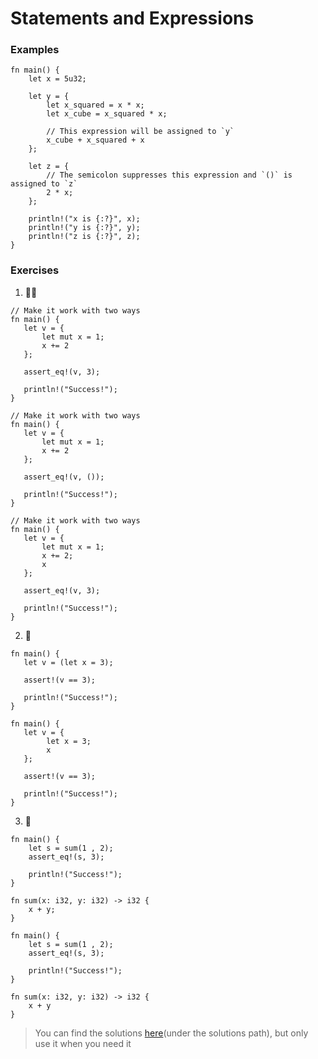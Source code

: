 # Statements and Expressions

### Examples

```rust,editable
fn main() {
    let x = 5u32;

    let y = {
        let x_squared = x * x;
        let x_cube = x_squared * x;

        // This expression will be assigned to `y`
        x_cube + x_squared + x
    };

    let z = {
        // The semicolon suppresses this expression and `()` is assigned to `z`
        2 * x;
    };

    println!("x is {:?}", x);
    println!("y is {:?}", y);
    println!("z is {:?}", z);
}
```

### Exercises

1. 🌟🌟

```rust,editable
// Make it work with two ways
fn main() {
   let v = {
       let mut x = 1;
       x += 2
   };

   assert_eq!(v, 3);

   println!("Success!");
}
```

```rust,answer
// Make it work with two ways
fn main() {
   let v = {
       let mut x = 1;
       x += 2
   };

   assert_eq!(v, ());

   println!("Success!");
}
```

```rust,answer
// Make it work with two ways
fn main() {
   let v = {
       let mut x = 1;
       x += 2;
       x
   };

   assert_eq!(v, 3);

   println!("Success!");
}
```

2. 🌟

```rust,editable
fn main() {
   let v = (let x = 3);

   assert!(v == 3);

   println!("Success!");
}
```

```rust,answer
fn main() {
   let v = {
        let x = 3;
        x
   };

   assert!(v == 3);

   println!("Success!");
}
```

3. 🌟

```rust,editable
fn main() {
    let s = sum(1 , 2);
    assert_eq!(s, 3);

    println!("Success!");
}

fn sum(x: i32, y: i32) -> i32 {
    x + y;
}
```

```rust,answer
fn main() {
    let s = sum(1 , 2);
    assert_eq!(s, 3);

    println!("Success!");
}

fn sum(x: i32, y: i32) -> i32 {
    x + y
}
```

> You can find the solutions [here](https://github.com/sunface/rust-by-practice)(under the solutions path), but only use it when you need it
